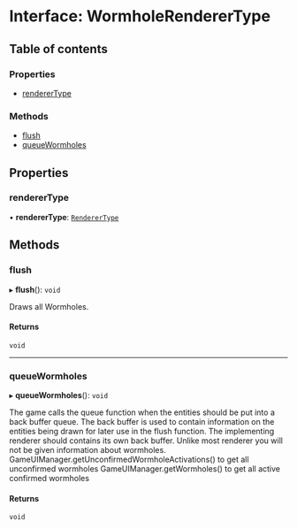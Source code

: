 # Interface: WormholeRendererType

## Table of contents

### Properties

- [rendererType](WormholeRendererType.md#renderertype)

### Methods

- [flush](WormholeRendererType.md#flush)
- [queueWormholes](WormholeRendererType.md#queuewormholes)

## Properties

### rendererType

• **rendererType**: [`RendererType`](../README.md#renderertype-1)

## Methods

### flush

▸ **flush**(): `void`

Draws all Wormholes.

#### Returns

`void`

___

### queueWormholes

▸ **queueWormholes**(): `void`

The game calls the queue function when the entities should be put into a back buffer queue.
The back buffer is used to contain information on the entities being drawn for later use in the flush function.
The implementing renderer should contains its own back buffer.
Unlike most renderer you will not be given information about wormholes.
GameUIManager.getUnconfirmedWormholeActivations() to get all unconfirmed wormholes
GameUIManager.getWormholes() to get all active confirmed wormholes

#### Returns

`void`
